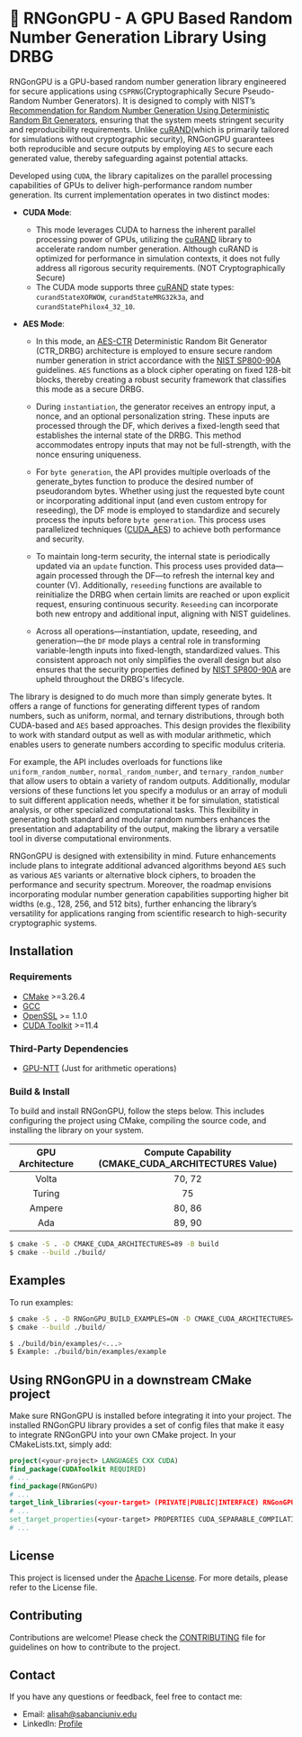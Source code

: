 # 🎲 RNGonGPU - A GPU Based Random Number Generation Library Using DRBG

RNGonGPU is a GPU-based random number generation library engineered for secure applications using `CSPRNG`(Cryptographically Secure Pseudo-Random Number Generators). It is designed to comply with NIST’s [Recommendation for Random Number Generation Using Deterministic Random Bit Generators](https://nvlpubs.nist.gov/nistpubs/SpecialPublications/NIST.SP.800-90Ar1.pdf), ensuring that the system meets stringent security and reproducibility requirements. Unlike [cuRAND](https://docs.nvidia.com/cuda/curand/index.html)(which is primarily tailored for simulations without cryptographic security), RNGonGPU guarantees both reproducible and secure outputs by employing `AES` to secure each generated value, thereby safeguarding against potential attacks.

Developed using `CUDA`, the library capitalizes on the parallel processing capabilities of GPUs to deliver high-performance random number generation. Its current implementation operates in two distinct modes:

- **CUDA Mode**:
    - This mode leverages CUDA to harness the inherent parallel processing power of GPUs, utilizing the [cuRAND](https://docs.nvidia.com/cuda/curand/index.html) library to accelerate random number generation. Although cuRAND is optimized for performance in simulation contexts, it does not fully address all rigorous security requirements. (NOT Cryptographically Secure)
    - The CUDA mode supports three [cuRAND](https://docs.nvidia.com/cuda/curand/index.html) state types: `curandStateXORWOW`, `curandStateMRG32k3a`, and `curandStatePhilox4_32_10`.

- **AES Mode**:
    - In this mode, an [AES-CTR](https://tsapps.nist.gov/publication/get_pdf.cfm?pub_id=936594) Deterministic Random Bit Generator (CTR_DRBG) architecture is employed to ensure secure random number generation in strict accordance with the [NIST SP800-90A](https://nvlpubs.nist.gov/nistpubs/SpecialPublications/NIST.SP.800-90Ar1.pdf) guidelines. `AES` functions as a block cipher operating on fixed 128-bit blocks, thereby creating a robust security framework that classifies this mode as a secure DRBG.

    - During `instantiation`, the generator receives an entropy input, a nonce, and an optional personalization string. These inputs are processed through the DF, which derives a fixed-length seed that establishes the internal state of the DRBG. This method accommodates entropy inputs that may not be full-strength, with the nonce ensuring uniqueness.

    - For `byte generation`, the API provides multiple overloads of the generate_bytes function to produce the desired number of pseudorandom bytes. Whether using just the requested byte count or incorporating additional input (and even custom entropy for reseeding), the DF mode is employed to standardize and securely process the inputs before `byte generation`. This process uses parallelized techniques ([CUDA_AES](https://github.com/cihangirtezcan/CUDA_AES)) to achieve both performance and security.

    - To maintain long-term security, the internal state is periodically updated via an `update` function. This process uses provided data—again processed through the DF—to refresh the internal key and counter (V). Additionally, `reseeding` functions are available to reinitialize the DRBG when certain limits are reached or upon explicit request, ensuring continuous security. `Reseeding` can incorporate both new entropy and additional input, aligning with NIST guidelines.

    - Across all operations—instantiation, update, reseeding, and generation—the `DF` mode plays a central role in transforming variable-length inputs into fixed-length, standardized values. This consistent approach not only simplifies the overall design but also ensures that the security properties defined by [NIST SP800-90A](https://nvlpubs.nist.gov/nistpubs/SpecialPublications/NIST.SP.800-90Ar1.pdf) are upheld throughout the DRBG's lifecycle.

The library is designed to do much more than simply generate bytes. It offers a range of functions for generating different types of random numbers, such as uniform, normal, and ternary distributions, through both CUDA-based and `AES` based approaches. This design provides the flexibility to work with standard output as well as with modular arithmetic, which enables users to generate numbers according to specific modulus criteria.

For example, the API includes overloads for functions like `uniform_random_number`, `normal_random_number`, and `ternary_random_number` that allow users to obtain a variety of random outputs. Additionally, modular versions of these functions let you specify a modulus or an array of moduli to suit different application needs, whether it be for simulation, statistical analysis, or other specialized computational tasks. This flexibility in generating both standard and modular random numbers enhances the presentation and adaptability of the output, making the library a versatile tool in diverse computational environments.
     
RNGonGPU is designed with extensibility in mind. Future enhancements include plans to integrate additional advanced algorithms beyond `AES` such as various `AES` variants or alternative block ciphers, to broaden the performance and security spectrum. Moreover, the roadmap envisions incorporating modular number generation capabilities supporting higher bit widths (e.g., 128, 256, and 512 bits), further enhancing the library’s versatility for applications ranging from scientific research to high-security cryptographic systems.

## Installation

### Requirements

- [CMake](https://cmake.org/download/) >=3.26.4
- [GCC](https://gcc.gnu.org/)
- [OpenSSL](https://www.openssl.org/) >= 1.1.0
- [CUDA Toolkit](https://developer.nvidia.com/cuda-downloads) >=11.4

### Third-Party Dependencies
- [GPU-NTT](https://github.com/Alisah-Ozcan/GPU-NTT) (Just for arithmetic operations)


### Build & Install

To build and install RNGonGPU, follow the steps below. This includes configuring the project using CMake, compiling the source code, and installing the library on your system.

<div align="center">

| GPU Architecture | Compute Capability (CMAKE_CUDA_ARCHITECTURES Value) |
|:----------------:|:---------------------------------------------------:|
| Volta  | 70, 72 |
| Turing | 75 |
| Ampere | 80, 86 |
| Ada	 | 89, 90 |

</div>

```bash
$ cmake -S . -D CMAKE_CUDA_ARCHITECTURES=89 -B build
$ cmake --build ./build/
```

## Examples

To run examples:

```bash
$ cmake -S . -D RNGonGPU_BUILD_EXAMPLES=ON -D CMAKE_CUDA_ARCHITECTURES=89 -B build
$ cmake --build ./build/

$ ./build/bin/examples/<...>
$ Example: ./build/bin/examples/example
```

## Using RNGonGPU in a downstream CMake project

Make sure RNGonGPU is installed before integrating it into your project. The installed RNGonGPU library provides a set of config files that make it easy to integrate RNGonGPU into your own CMake project. In your CMakeLists.txt, simply add:

```cmake
project(<your-project> LANGUAGES CXX CUDA)
find_package(CUDAToolkit REQUIRED)
# ...
find_package(RNGonGPU)
# ...
target_link_libraries(<your-target> (PRIVATE|PUBLIC|INTERFACE) RNGonGPU::RNGonGPU CUDA::cudart)
# ...
set_target_properties(<your-target> PROPERTIES CUDA_SEPARABLE_COMPILATION ON)
# ...
```

## License
This project is licensed under the [Apache License](LICENSE). For more details, please refer to the License file.

## Contributing
Contributions are welcome! Please check the [CONTRIBUTING](CONTRIBUTING.md) file for guidelines on how to contribute to the project.

## Contact
If you have any questions or feedback, feel free to contact me: 
- Email: alisah@sabanciuniv.edu
- LinkedIn: [Profile](https://www.linkedin.com/in/ali%C5%9Fah-%C3%B6zcan-472382305/)